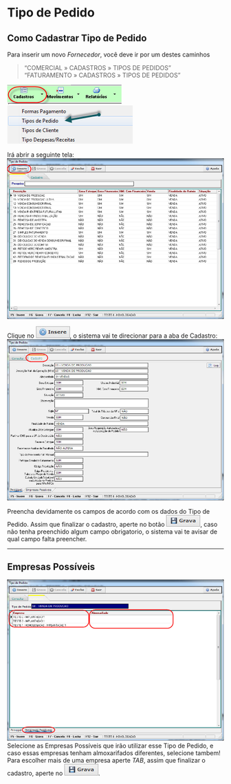 # Tipo de Pedido

## Como Cadastrar Tipo de Pedido


Para inserir um novo *Fornecedor*, você deve ir por um destes caminhos  

> “COMERCIAL » CADASTROS » TIPOS DE PEDIDOS”  
> “FATURAMENTO » CADASTROS » TIPOS DE PEDIDOS”  

![1](/img/cadastro-tipo-pedido/1.png)  
![2](/img/cadastro-tipo-pedido/2.png)  

Irá abrir a seguinte tela:
![3](/img/cadastro-tipo-pedido/insere1.jpg)  

Clique no ![12](/img/botoeskm/insere.jpg), o sistema vai te direcionar para a aba de Cadastro:  
![4](/img/cadastro-tipo-pedido/insere2.jpg)  

Preencha devidamente os campos de acordo com os dados do Tipo de Pedido. Assim que finalizar o cadastro, aperte no botão ![15](/img/botoeskm/grava.jpg), caso não tenha preenchido algum campo obrigatorio, o sistema vai te avisar de qual campo falta preencher.  

---

## Empresas Possíveis

![5](/img/cadastro-tipo-pedido/insere3.jpg)  
Selecione as Empresas Possíveis que irão utilizar esse Tipo de Pedido, e caso essas empresas tenham almoxarifados diferentes, selecione tambem! Para escolher mais de uma empresa aperte *TAB*, assim que finalizar o cadastro, aperte no ![15](/img/botoeskm/grava.jpg).  